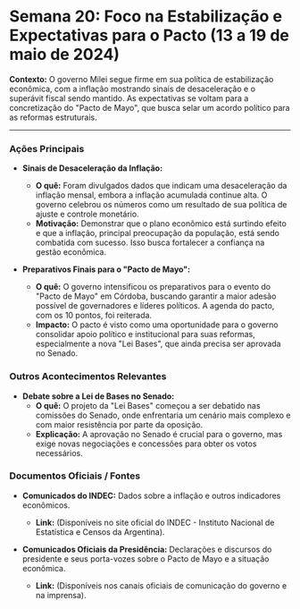 # Semana 20: Foco na Estabilização e Expectativas para o Pacto (13 a 19 de maio de 2024)

**Contexto:** O governo Milei segue firme em sua política de estabilização econômica, com a inflação mostrando sinais de desaceleração e o superávit fiscal sendo mantido. As expectativas se voltam para a concretização do "Pacto de Mayo", que busca selar um acordo político para as reformas estruturais.

---

### Ações Principais

*   **Sinais de Desaceleração da Inflação:**
    *   **O quê:** Foram divulgados dados que indicam uma desaceleração da inflação mensal, embora a inflação acumulada continue alta. O governo celebrou os números como um resultado de sua política de ajuste e controle monetário.
    *   **Motivação:** Demonstrar que o plano econômico está surtindo efeito e que a inflação, principal preocupação da população, está sendo combatida com sucesso. Isso busca fortalecer a confiança na gestão econômica.

*   **Preparativos Finais para o "Pacto de Mayo":**
    *   **O quê:** O governo intensificou os preparativos para o evento do "Pacto de Mayo" em Córdoba, buscando garantir a maior adesão possível de governadores e líderes políticos. A agenda do pacto, com os 10 pontos, foi reiterada.
    *   **Impacto:** O pacto é visto como uma oportunidade para o governo consolidar apoio político e institucional para suas reformas, especialmente a nova "Lei Bases", que ainda precisa ser aprovada no Senado.

### Outros Acontecimentos Relevantes

*   **Debate sobre a Lei de Bases no Senado:**
    *   **O quê:** O projeto da "Lei Bases" começou a ser debatido nas comissões do Senado, onde enfrentaria um cenário mais complexo e com maior resistência por parte da oposição.
    *   **Explicação:** A aprovação no Senado é crucial para o governo, mas exige novas negociações e concessões para obter os votos necessários.

### Documentos Oficiais / Fontes

*   **Comunicados do INDEC:** Dados sobre a inflação e outros indicadores econômicos.
    *   **Link:** (Disponíveis no site oficial do INDEC - Instituto Nacional de Estatística e Censos da Argentina).

*   **Comunicados Oficiais da Presidência:** Declarações e discursos do presidente e seus porta-vozes sobre o Pacto de Mayo e a situação econômica.
    *   **Link:** (Disponíveis nos canais oficiais de comunicação do governo e na imprensa).
